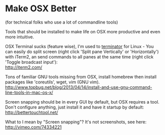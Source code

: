 Make OSX Better 
===============  
(for technical folks who use a lot of commandline tools)

Tools that should be installed to make life on OSX more productive and even more intuitive. 


OSX Terminal sucks (feature wise), I'm used to [terminator](https://launchpad.net/terminator) for Linux - You can easily do split screen (right click 'Split pane Vertically' or 'Horizontally') with iTerm2, an send commands to all panes at the same time (right click 'Toggle broadcast input'):  
http://iterm2.com/  

Tons of familiar GNU tools missing from OSX, install homebrew then install packages like 'coreutils', wget, vim (GNU vim).  
http://www.topbug.net/blog/2013/04/14/install-and-use-gnu-command-line-tools-in-mac-os-x/  

Screen snapping should be in every GUI by default, but OSX requires a tool.  Don't configure anything, just install it and have it startup by default:  
http://bettertouchtool.net/  

What to I mean by "Screen snapping"?  It's not screenshots, see here:  
http://vimeo.com/74334221

